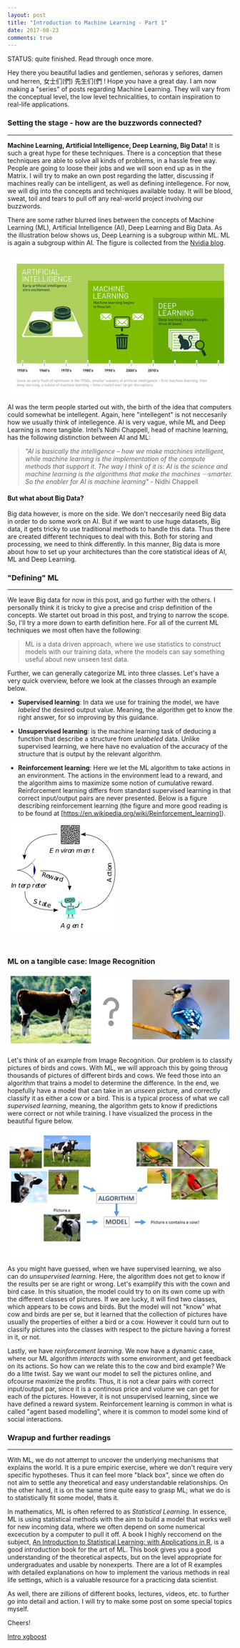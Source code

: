 ```yaml
---
layout: post
title: "Introduction to Machine Learning - Part 1"
date: 2017-08-23
comments: true
---
```


STATUS: quite finished. Read through once more.

Hey there you beautiful ladies and gentlemen, señoras y señores, damen und herren, 女士们(們) 先生们(們 ! Hope you have a great day. I am now making a "series" of posts regarding Machine Learning. They will vary from the conceptual level, the low level technicalities, to contain inspiration to real-life applications. 


### Setting the stage - how are the buzzwords connected?
___

**Machine Learning, Artificial Intelligence, Deep Learning, Big Data!** It is such a great hype for these techniques. There is a conception that these techniques are able to solve all kinds of problems, in a hassle free way. People are going to loose their jobs and we will soon end up as in the Matrix. I will try to make an own post regarding the latter, discussing if machines really can be intelligent, as well as defining intellegence. For now, we will dig into the concepts and techniques available today. It will be blood, sweat, toil and tears to pull off any real-world project involving our buzzwords. 

There are some rather blurred lines between the concepts of Machine Learning (ML), Artificial Intelligence (AI), Deep Learning and Big Data. As the illustration below shows us, Deep Learning is a subgroup within ML. ML is again a subgroup within AI. The figure is collected from the [Nvidia blog](https://blogs.nvidia.com/blog/2016/07/29/whats-difference-artificial-intelligence-machine-learning-deep-learning-ai/). 

![center](/figs/2017-08-23-intro-ML/Deep_Learning_Icons_R5_PNG.png)


AI was the term people started out with, the birth of the idea that computers could somewhat be intellegent. Again, here "intellegent" is not neccesarily how we usually think of intellegence. AI is very vague, while ML and Deep Learning is more tangible. Intel’s Nidhi Chappell, head of machine learning, has the following distinction between AI and ML:

> *"AI is basically the intelligence – how we make machines intelligent, while machine learning is the implementation of the compute methods that support it. The way I think of it is: AI is the science and machine learning is the algorithms that make the machines ⋅⋅⋅smarter. So the enabler for AI is machine learning"* - Nidhi Chappell

#### But what about Big Data? 
Big data however, is more on the side. We don't neccesarily need Big data in order to do some work on AI. But if we want to use huge datasets, Big data, it gets tricky to use traditional methods to handle this data. Thus there are created different techniques to deal with this. Both for storing and processing, we need to think differently. In this manner, Big data is more about how to set up your architectures than the core statistical ideas of AI, ML and Deep Learning. 


### "Defining" ML
___

We leave Big data for now in this post, and go further with the others. I personally think it is tricky to give a precise and crisp definition of the concepts. We startet out broad in this post, and trying to narrow the scope. So, I'll try a more down to earth definition here. For all of the current ML techniques we most often have the following:
 
> ML is a data driven approach, where we use statistics to construct models with our training data, where the models can say something useful about new unseen test data.

Further, we can generally categorize ML into three classes. Let's have a very quick overview, before we look at the classes through an example below.

* **Supervised learning**: In data we use for training the model, we have *labeled* the desired output value. Meaning, the algorithm get to know the right answer, for so improving by this guidance. 

* **Unsupervised learning**: is the machine learning task of deducing a function that describe a structure from *unlabeled* data. Unlike supervised learning, we here have no evaluation of the accuracy of the structure that is output by the relevant algorithm. 

* **Reinforcement learning**: Here we let the ML algorithm to take actions in an environment. The actions in the environment lead to a reward, and the algorithm aims to maximize some notion of cumulative reward. Reinforcement learning differs from standard supervised learning in that correct input/output pairs are never presented. Below is a figure describing reinforcement learning (the figure and more good reading is to be found at [https://en.wikipedia.org/wiki/Reinforcement_learning]).

![center](/figs/2017-08-23-intro-ML/Reinforcement_learning_diagram.png)







&nbsp;
&nbsp;
### ML on a tangible case: Image Recognition 

![center](/figs/2017-08-23-intro-ML/cow_bird.png)

Let's think of an example from Image Recognition. Our problem is to classify pictures of birds and cows. With ML, we will approach this by going throug thousands of pictures of different birds and cows. We feed those into an algorithm that trains a model to determine the difference. In the end, we hopefully have a model that can take in an *unseen* picture, and correctly classify it as either a cow or a bird. This is a typical process of what we call *supervised learning*, meaning, the algorithm gets to know if predictions were correct or not while training. I have visualized the process in the beautiful figure below.

![center](/figs/2017-08-23-intro-ML/image_recognition.jpg)


As you might have guessed, when we have supervised learning, we also can do *unsupervised learning*. Here, the algorithm does not get to know if the results per se are right or wrong. Let's examplify this with the cown and bird case. In this situation, the model could try to on its own come up with the different classes of pictures. If we are lucky, it will find two classes, which appears to be cows and birds. But the model will not "know" what cow and birds are per se, but it learned that the collection of pictures have usually the properties of either a bird or a cow. However it could turn out to classify pictures into the classes with respect to the picture having a forrest in it, or not.

Lastly, we have *reinforcement learning*. We now have a dynamic case, where our ML algorithm *interacts* with some environment, and get feedback on its actions. So how can we relate this to the cow and bird example? We do a litte twist. Say we want our model to sell the pictures online, and ofcourse maximize the profits. Thus, it is not a clear pairs with correct input/output par, since it is a continous price and volume we can get for each of the pictures. However, it is not unsupervised learning, since we have defined a reward system. Reinforcement learning is common in what is called "agent based modelling", where it is common to model some kind of social interactions.


### Wrapup and further readings
___

With ML, we do not attempt to uncover the underlying mechanisms that explains the world. It is a pure empiric exercise, where we don't require very specific hypotheses. Thus it can feel more "black box", since we often do not aim to settle any theoretical and easy understandable relationships. On the other hand, it is on the same time quite easy to grasp ML; what we do is to statistically fit some model, thats it. 

In mathematics, ML is often referred to as *Statistical Learning*. In essence, ML is using statistical methods with the aim to build a model that works well for new incoming data, where we often depend on some numerical excecution by a computer to pull it off. A book I highly reccomend on the subject, [An Introduction to Statistical Learning: with Applications in R](http://www-bcf.usc.edu/~gareth/ISL/), is a good introduction book for the art of ML. This book gives you a good understanding of the theoretical aspects, but on the level appropriate for undergraduates and usable by nonexperts. There are a lot of R examples with detailed explanations on how to implement the various methods in real life settings, which is a valuable resource for a practicing data scientist.

As well, there are zillions of different books, lectures, videos, etc. to further go into detail and action. I will try to make some post on some special topics myself. 

Cheers!




[Intro xgboost](https://xgboost.readthedocs.io/en/latest/model.html)


